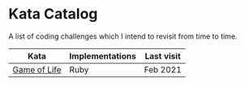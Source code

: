 # Kata Catalog

A list of coding challenges which I intend to revisit from time to time.

| Kata                                   | Implementations | Last visit |
|----------------------------------------|-----------------|------------|
| [Game of Life](game-of-life/README.md) | Ruby            | Feb 2021   |
